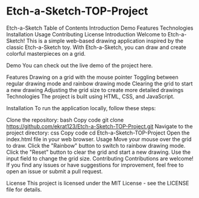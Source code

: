 # Etch-a-Sketch-TOP-Project

Etch-a-Sketch
Table of Contents
Introduction
Demo
Features
Technologies
Installation
Usage
Contributing
License
Introduction
Welcome to Etch-a-Sketch! This is a simple web-based drawing application inspired by the classic Etch-a-Sketch toy. With Etch-a-Sketch, you can draw and create colorful masterpieces on a grid.

Demo
You can check out the live demo of the project here.

Features
Drawing on a grid with the mouse pointer
Toggling between regular drawing mode and rainbow drawing mode
Clearing the grid to start a new drawing
Adjusting the grid size to create more detailed drawings
Technologies
The project is built using HTML, CSS, and JavaScript.

Installation
To run the application locally, follow these steps:

Clone the repository:
bash
Copy code
git clone https://github.com/ekrat123/Etch-a-Sketch-TOP-Project.git
Navigate to the project directory:
css
Copy code
cd Etch-a-Sketch-TOP-Project
Open the index.html file in your web browser.
Usage
Move your mouse over the grid to draw.
Click the "Rainbow" button to switch to rainbow drawing mode.
Click the "Reset" button to clear the grid and start a new drawing.
Use the input field to change the grid size.
Contributing
Contributions are welcome! If you find any issues or have suggestions for improvement, feel free to open an issue or submit a pull request.

License
This project is licensed under the MIT License - see the LICENSE file for details.
